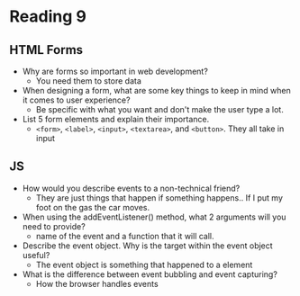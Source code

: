 # Reading 9

## HTML Forms

- Why are forms so important in web development?
  - You need them to store data
- When designing a form, what are some key things to keep in mind when it comes to user experience?
  - Be specific with what you want and don't make the user type a lot.
- List 5 form elements and explain their importance.
  - `<form>`, `<label>`, `<input>`, `<textarea>`, and `<button>`. They all take in input


## JS

- How would you describe events to a non-technical friend?
  - They are just things that happen if something happens.. If I put my foot on the gas the car moves.
- When using the addEventListener() method, what 2 arguments will you need to provide?
  - name of the event and a function that it will call.
- Describe the event object. Why is the target within the event object useful?
  - The event object is something that happened to a element
- What is the difference between event bubbling and event capturing?
  - How the browser handles events
